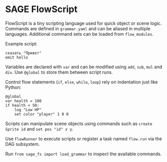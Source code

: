 # SAGE FlowScript

FlowScript is a tiny scripting language used for quick object or scene logic.
Commands are defined in ``grammar.yaml`` and can be aliased in multiple
languages. Additional command sets can be loaded from ``flow_modules``.

Example script:

```
сказать "Привет"
emit hello
```

Variables are declared with `var` and can be modified using `add`, `sub`,
`mul` and `div`. Use `@global` to store them between script runs.

Control flow statements (`if`, `else`, `while`, `loop`) rely on indentation just
like Python:

```
@global
var health = 100
if health < 50:
    log "Low HP"
    set color "player" 1 0 0
```

Scripts can manipulate scene objects using commands such as `create Sprite id`
and `set pos "id" x y`.

Use `FlowRunner` to execute scripts or register a task named `flow.run` via the
DAG subsystem.

Run ``from sage_fs import load_grammar`` to inspect the available commands.
